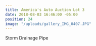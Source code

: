 ```yaml
---
title: America's Auto Auction Lot 3
date: 2018-08-03 16:46:00 -05:00
position: 24
image: "/uploads/gallery_IMG_0407.JPG"
---
```


Storm Drainage Pipe